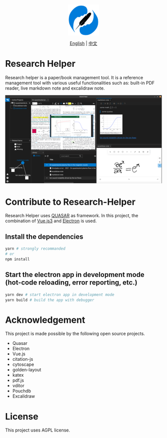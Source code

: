 <p align="center">
<img src="src/assets/logo.svg" 
style="width: 100px; vertical-align:middle">
</p>

<p align="center">
<a href="https://github.com/ResearchHelper/research-helper/blob/main/README.md">English</a>
|
<a href="https://github.com/ResearchHelper/research-helper/blob/main/README.zh_CN.md">中文</a>
</p>

# Research Helper

Research helper is a paper/book management tool. It is a reference management tool with various useful functionalities such as: built-in PDF reader, live markdown note and excalidraw note.

![screenshot.png](./galleries/screenshot.png)

# Contribute to Research-Helper

Research Helper uses [QUASAR](https://quasar.dev) as framework. In this project, the combination of [Vue.js3](https://vuejs.org) and [Electron](https://www.electronjs.org) is used.

## Install the dependencies

```bash
yarn # strongly recommanded
# or
npm install
```

## Start the electron app in development mode (hot-code reloading, error reporting, etc.)

```bash
yarn dev # start electron app in development mode
yarn build # build the app with debugger
```

# Acknowledgement

This project is made possible by the following open source projects.

- Quasar
- Electron
- Vue.js
- citation-js
- cytoscape
- golden-layout
- katex
- pdf.js
- vditor
- Pouchdb
- Excalidraw

# License

This project uses AGPL license.
